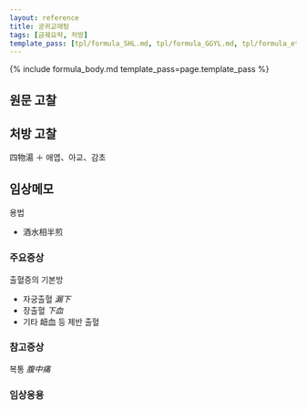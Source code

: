 ```yaml
---
layout: reference
title: 궁귀교애탕
tags: [금궤요략, 처방]
template_pass: [tpl/formula_SHL.md, tpl/formula_GGYL.md, tpl/formula_etc.md]
---
```


{% include formula_body.md template_pass=page.template_pass %}

## 원문 고찰

## 처방 고찰

四物湯 ＋ 애엽、아교、감초

## 임상메모

용법
* 酒水相半煎

### 주요증상

출혈증의 기본방
* 자궁출혈 _漏下_
* 장출혈 _下血_
* 기타 衄血 등 제반 출혈

### 참고증상

복통 _腹中痛_

### 임상응용
